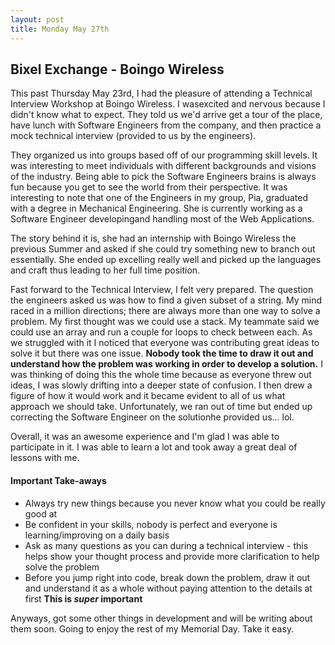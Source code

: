 ```yaml
---
layout: post
title: Monday May 27th
---
```

## Bixel Exchange - Boingo Wireless
This past Thursday May 23rd, I had the pleasure of attending a Technical Interview Workshop at Boingo Wireless. I wasexcited and nervous because I didn't know what to expect. They told us we'd arrive get a tour of the place, have lunch with Software Engineers from the company, and then practice a mock technical interview (provided to us by the engineers). 

They organized us into groups based off of our programming skill levels. It was interesting to meet individuals with different backgrounds and visions of the industry. Being able to pick the Software Engineers brains is always fun because you get to see the world from their perspective. It was interesting to note that one of the Engineers in my group, Pia, graduated with a degree in Mechanical Engineering. She is currently working as a Software Engineer developingand handling most of the Web Applications. 

The story behind it is, she had an internship with Boingo Wireless the previous Summer and asked if she could try something new to branch out essentially. She ended up excelling really well and picked up the languages and craft thus leading to her full time position. 

Fast forward to the Technical Interview, I felt very prepared. The question the engineers asked us was how to find a given subset of a string. My mind raced in a million directions; there are always more than one way to solve a problem. My first thought was we could use a stack. My teammate said we could use an array and run a couple for loops to check between each. As we struggled with it I noticed that everyone was contributing great ideas to solve it but there was one issue. **Nobody took the time to draw it out and understand how the problem was working in order to develop a solution.** I was thinking of doing this the whole time because as everyone threw out ideas, I was slowly drifting into a deeper state of confusion. I then drew a figure of how it would work and it became evident to all of us what approach we should take. Unfortunately, we ran out of time but ended up correcting the Software Engineer on the solutionhe provided us... lol. 

Overall, it was an awesome experience and I'm glad I was able to participate in it. I was able to learn a lot and took away a great deal of lessons with me. 

#### Important Take-aways
* Always try new things because you never know what you could be really good at
* Be confident in your skills, nobody is perfect and everyone is learning/improving on a daily basis
* Ask as many questions as you can during a technical interview - this helps show your thought process and provide more clarification to help solve the problem 
* Before you jump right into code, break down the problem, draw it out and understand it as a whole without paying attention to the details at first **This is _super_ important** 

Anyways, got some other things in development and will be writing about them soon. Going to enjoy the rest of my Memorial Day. Take it easy. 

